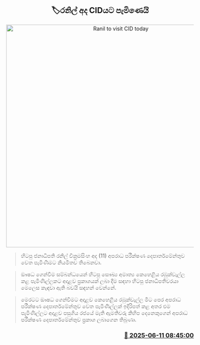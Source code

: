 <p align='center'><b><h2 align='center' title='Ranil to visit CID today'>🏷රනිල් අද CIDයට පැමිණෙයි</h2></b></p>
<p align='center'><img src='https://helakuru.sgp1.cdn.digitaloceanspaces.com/esana/images/lib/ranil-bbc[1].jpg' width='600' alt='Ranil to visit CID today'></p>

> හිටපු ජනාධිපති රනිල් වික්‍රමසිංහ අද (11) අපරාධ පරීක්ෂණ දෙපාර්තමේන්තුව වෙත පැමිණීමට නියමිතව තිබෙනවා.

> ඖෂධ ගෙන්වීම සම්බන්ධයෙන් හිටපු සෞඛ්‍ය අමාත්‍ය කෙහෙළිය රඹුක්වැල්ල කළ පැමිණිල්ලකට අදාළව ප්‍රකාශයක් ලබා දීම සඳහා හිටපු ජනාධිපතිවරයා මෙලෙස කැඳවා ඇති බවයි සඳහන් වෙන්නේ.

> මෙරටට ඖෂධ ගෙන්වීමට අදාළව කෙහෙළිය රඹුක්වැල්ල මීට පෙර අපරාධ පරීක්ෂණ දෙපාර්තමේන්තුව වෙත පැමිණිල්ලක් ඉදිරිපත් කළ අතර එම පැමිණිල්ලට අදාළව පසුගිය රජයේ මැති ඇමතිවරු කිහිප දෙනෙකුගෙන් අපරාධ පරීක්ෂණ දෙපාර්තමේන්තුව ප්‍රකාශ ලබාගෙන තිබුණා.



<h3 align='right'><a href='https://www.helakuru.lk/esana/p/110872/'>📅 2025-06-11 08:45:00</a></h3>
